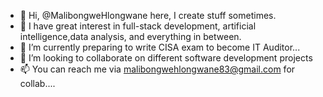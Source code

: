 - 👋 Hi, @MalibongweHlongwane here, I create stuff sometimes.
- 👀 I have great interest in full-stack development, artificial intelligence,data analysis, and everything in between.
- 🌱 I’m currently preparing to write CISA exam to become IT Auditor...
- 💞️ I’m looking to collaborate on different software development projects
- 📫 You can reach me via malibongwehlongwane83@gmail.com for collab....

